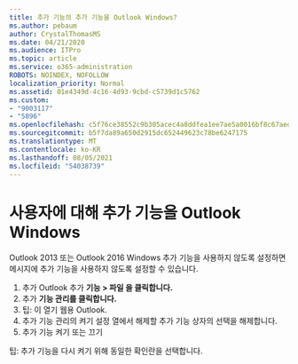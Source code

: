 ```yaml
---
title: 추가 기능의 추가 기능을 Outlook Windows?
ms.author: pebaum
author: CrystalThomasMS
ms.date: 04/21/2020
ms.audience: ITPro
ms.topic: article
ms.service: o365-administration
ROBOTS: NOINDEX, NOFOLLOW
localization_priority: Normal
ms.assetid: 01e4349d-4c16-4d93-9cbd-c5739d1c5762
ms.custom:
- "9003117"
- "5896"
ms.openlocfilehash: c5f76ce38552c9b305acec4a8ddfea1ee7ae5a0016bf8c67aed1d7e7c2c3449b
ms.sourcegitcommit: b5f7da89a650d2915dc652449623c78be6247175
ms.translationtype: MT
ms.contentlocale: ko-KR
ms.lasthandoff: 08/05/2021
ms.locfileid: "54038739"
---
```

# <a name="turn-an-add-in-off-for-outlook-for-windows"></a>사용자에 대해 추가 기능을 Outlook Windows

Outlook 2013 또는 Outlook 2016 Windows 추가 기능을 사용하지 않도록 설정하면 메시지에 추가 기능을 사용하지 않도록 설정할 수 있습니다.  

1. 추가 Outlook 추가 **기능 > 파일 을 클릭합니다.**
2. 추가  **기능 관리를 클릭합니다.**
3. 팁: 이 열기 웹용 Outlook.
4. 추가 기능 관리의 켜기 설정 열에서 해제할 추가 기능 상자의 선택을 해제합니다. 
5. 추가 기능 켜기 또는 끄기

팁: 추가 기능을 다시 켜기 위해 동일한 확인란을 선택합니다.
